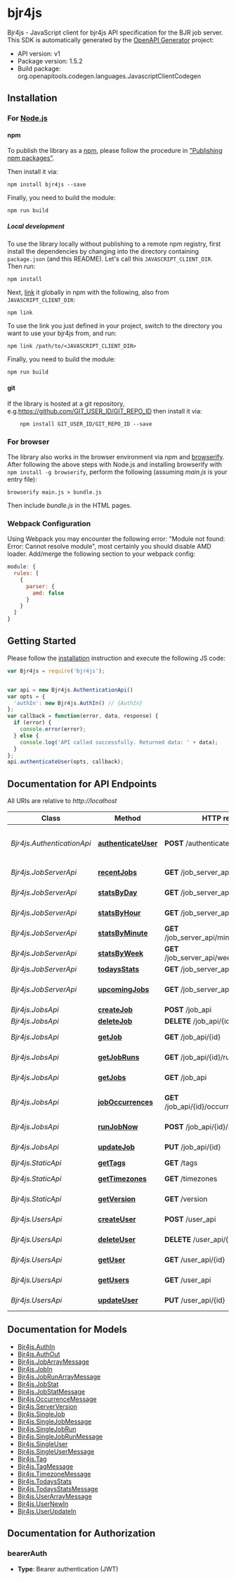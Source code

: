 # bjr4js

Bjr4js - JavaScript client for bjr4js
API specification for the BJR job server.
This SDK is automatically generated by the [OpenAPI Generator](https://openapi-generator.tech) project:

- API version: v1
- Package version: 1.5.2
- Build package: org.openapitools.codegen.languages.JavascriptClientCodegen

## Installation

### For [Node.js](https://nodejs.org/)

#### npm

To publish the library as a [npm](https://www.npmjs.com/), please follow the procedure in ["Publishing npm packages"](https://docs.npmjs.com/getting-started/publishing-npm-packages).

Then install it via:

```shell
npm install bjr4js --save
```

Finally, you need to build the module:

```shell
npm run build
```

##### Local development

To use the library locally without publishing to a remote npm registry, first install the dependencies by changing into the directory containing `package.json` (and this README). Let's call this `JAVASCRIPT_CLIENT_DIR`. Then run:

```shell
npm install
```

Next, [link](https://docs.npmjs.com/cli/link) it globally in npm with the following, also from `JAVASCRIPT_CLIENT_DIR`:

```shell
npm link
```

To use the link you just defined in your project, switch to the directory you want to use your bjr4js from, and run:

```shell
npm link /path/to/<JAVASCRIPT_CLIENT_DIR>
```

Finally, you need to build the module:

```shell
npm run build
```

#### git

If the library is hosted at a git repository, e.g.https://github.com/GIT_USER_ID/GIT_REPO_ID
then install it via:

```shell
    npm install GIT_USER_ID/GIT_REPO_ID --save
```

### For browser

The library also works in the browser environment via npm and [browserify](http://browserify.org/). After following
the above steps with Node.js and installing browserify with `npm install -g browserify`,
perform the following (assuming *main.js* is your entry file):

```shell
browserify main.js > bundle.js
```

Then include *bundle.js* in the HTML pages.

### Webpack Configuration

Using Webpack you may encounter the following error: "Module not found: Error:
Cannot resolve module", most certainly you should disable AMD loader. Add/merge
the following section to your webpack config:

```javascript
module: {
  rules: [
    {
      parser: {
        amd: false
      }
    }
  ]
}
```

## Getting Started

Please follow the [installation](#installation) instruction and execute the following JS code:

```javascript
var Bjr4js = require('bjr4js');


var api = new Bjr4js.AuthenticationApi()
var opts = {
  'authIn': new Bjr4js.AuthIn() // {AuthIn} 
};
var callback = function(error, data, response) {
  if (error) {
    console.error(error);
  } else {
    console.log('API called successfully. Returned data: ' + data);
  }
};
api.authenticateUser(opts, callback);

```

## Documentation for API Endpoints

All URIs are relative to *http://localhost*

Class | Method | HTTP request | Description
------------ | ------------- | ------------- | -------------
*Bjr4js.AuthenticationApi* | [**authenticateUser**](docs/AuthenticationApi.md#authenticateUser) | **POST** /authenticate | Authenticates a user and returns a token
*Bjr4js.JobServerApi* | [**recentJobs**](docs/JobServerApi.md#recentJobs) | **GET** /job_server_api/recent_jobs | List of recent jobs
*Bjr4js.JobServerApi* | [**statsByDay**](docs/JobServerApi.md#statsByDay) | **GET** /job_server_api/daily_job_stats | Job statistics by day
*Bjr4js.JobServerApi* | [**statsByHour**](docs/JobServerApi.md#statsByHour) | **GET** /job_server_api/hourly_job_stats | Job statistics by hour
*Bjr4js.JobServerApi* | [**statsByMinute**](docs/JobServerApi.md#statsByMinute) | **GET** /job_server_api/minutely_job_stats | Job statistics by minute
*Bjr4js.JobServerApi* | [**statsByWeek**](docs/JobServerApi.md#statsByWeek) | **GET** /job_server_api/weekly_job_stats | Job statistics by week
*Bjr4js.JobServerApi* | [**todaysStats**](docs/JobServerApi.md#todaysStats) | **GET** /job_server_api/todays_stats | Todays Stats
*Bjr4js.JobServerApi* | [**upcomingJobs**](docs/JobServerApi.md#upcomingJobs) | **GET** /job_server_api/upcoming_jobs | List of upcoming jobs
*Bjr4js.JobsApi* | [**createJob**](docs/JobsApi.md#createJob) | **POST** /job_api | Creates a job
*Bjr4js.JobsApi* | [**deleteJob**](docs/JobsApi.md#deleteJob) | **DELETE** /job_api/{id} | Deletes a job
*Bjr4js.JobsApi* | [**getJob**](docs/JobsApi.md#getJob) | **GET** /job_api/{id} | Retrieves a single job
*Bjr4js.JobsApi* | [**getJobRuns**](docs/JobsApi.md#getJobRuns) | **GET** /job_api/{id}/runs | Retrieve the runs for a job
*Bjr4js.JobsApi* | [**getJobs**](docs/JobsApi.md#getJobs) | **GET** /job_api | Retrieves jobs
*Bjr4js.JobsApi* | [**jobOccurrences**](docs/JobsApi.md#jobOccurrences) | **GET** /job_api/{id}/occurrences/{end_date} | Upcoming job occurrences
*Bjr4js.JobsApi* | [**runJobNow**](docs/JobsApi.md#runJobNow) | **POST** /job_api/{id}/run_now | Run a job now
*Bjr4js.JobsApi* | [**updateJob**](docs/JobsApi.md#updateJob) | **PUT** /job_api/{id} | Updates a single job
*Bjr4js.StaticApi* | [**getTags**](docs/StaticApi.md#getTags) | **GET** /tags | Get tags
*Bjr4js.StaticApi* | [**getTimezones**](docs/StaticApi.md#getTimezones) | **GET** /timezones | Get timezones
*Bjr4js.StaticApi* | [**getVersion**](docs/StaticApi.md#getVersion) | **GET** /version | Server version
*Bjr4js.UsersApi* | [**createUser**](docs/UsersApi.md#createUser) | **POST** /user_api | Creates a user
*Bjr4js.UsersApi* | [**deleteUser**](docs/UsersApi.md#deleteUser) | **DELETE** /user_api/{id} | Deletes a user
*Bjr4js.UsersApi* | [**getUser**](docs/UsersApi.md#getUser) | **GET** /user_api/{id} | Retrieve a single user
*Bjr4js.UsersApi* | [**getUsers**](docs/UsersApi.md#getUsers) | **GET** /user_api | Retrieves users
*Bjr4js.UsersApi* | [**updateUser**](docs/UsersApi.md#updateUser) | **PUT** /user_api/{id} | Update a single user


## Documentation for Models

 - [Bjr4js.AuthIn](docs/AuthIn.md)
 - [Bjr4js.AuthOut](docs/AuthOut.md)
 - [Bjr4js.JobArrayMessage](docs/JobArrayMessage.md)
 - [Bjr4js.JobIn](docs/JobIn.md)
 - [Bjr4js.JobRunArrayMessage](docs/JobRunArrayMessage.md)
 - [Bjr4js.JobStat](docs/JobStat.md)
 - [Bjr4js.JobStatMessage](docs/JobStatMessage.md)
 - [Bjr4js.OccurrenceMessage](docs/OccurrenceMessage.md)
 - [Bjr4js.ServerVersion](docs/ServerVersion.md)
 - [Bjr4js.SingleJob](docs/SingleJob.md)
 - [Bjr4js.SingleJobMessage](docs/SingleJobMessage.md)
 - [Bjr4js.SingleJobRun](docs/SingleJobRun.md)
 - [Bjr4js.SingleJobRunMessage](docs/SingleJobRunMessage.md)
 - [Bjr4js.SingleUser](docs/SingleUser.md)
 - [Bjr4js.SingleUserMessage](docs/SingleUserMessage.md)
 - [Bjr4js.Tag](docs/Tag.md)
 - [Bjr4js.TagMessage](docs/TagMessage.md)
 - [Bjr4js.TimezoneMessage](docs/TimezoneMessage.md)
 - [Bjr4js.TodaysStats](docs/TodaysStats.md)
 - [Bjr4js.TodaysStatsMessage](docs/TodaysStatsMessage.md)
 - [Bjr4js.UserArrayMessage](docs/UserArrayMessage.md)
 - [Bjr4js.UserNewIn](docs/UserNewIn.md)
 - [Bjr4js.UserUpdateIn](docs/UserUpdateIn.md)


## Documentation for Authorization



### bearerAuth

- **Type**: Bearer authentication (JWT)

